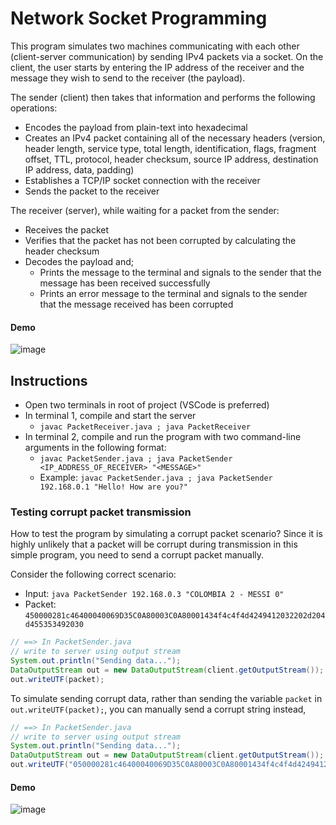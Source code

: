 # Network Socket Programming

This program simulates two machines communicating with each other (client-server communication) by sending IPv4 packets via a socket. On the client, the user starts by entering the IP address of the receiver and the message they wish to send to the receiver (the payload). 

The sender (client) then takes that information and performs the following operations:
- Encodes the payload from plain-text into hexadecimal
- Creates an IPv4 packet containing all of the necessary headers (version, header length, service type, total length, identification, flags, fragment offset, TTL, protocol, header checksum, source IP address, destination IP address, data, padding)
- Establishes a TCP/IP socket connection with the receiver
- Sends the packet to the receiver

The receiver (server), while waiting for a packet from the sender:
- Receives the packet
- Verifies that the packet has not been corrupted by calculating the header checksum
- Decodes the payload and;
    - Prints the message to the terminal and signals to the sender that the message has been received successfully
    - Prints an error message to the terminal and signals to the sender that the message received has been corrupted

#### Demo

![image](https://github.com/kienmarkdo/Socket_Programming_Lab/assets/67518620/d7777ad5-f9f3-4eb8-ae2d-e354638b9a9f)


## Instructions
- Open two terminals in root of project (VSCode is preferred)
- In terminal 1, compile and start the server
    - `javac PacketReceiver.java ; java PacketReceiver`
- In terminal 2, compile and run the program with two command-line arguments in the following format:
    - `javac PacketSender.java ; java PacketSender <IP_ADDRESS_OF_RECEIVER> "<MESSAGE>"`
    - Example: `javac PacketSender.java ; java PacketSender 192.168.0.1 "Hello! How are you?"`

### Testing corrupt packet transmission
How to test the program by simulating a corrupt packet scenario? Since it is highly unlikely that a packet will be corrupt during transmission in this simple program, you need to send a corrupt packet manually.

Consider the following correct scenario:
 - Input: `java PacketSender 192.168.0.3 "COLOMBIA 2 - MESSI 0"`
 - Packet: `450000281c46400040069D35C0A80003C0A80001434f4c4f4d4249412032202d204d455353492030`
```java
// ==> In PacketSender.java
// write to server using output stream
System.out.println("Sending data...");
DataOutputStream out = new DataOutputStream(client.getOutputStream());
out.writeUTF(packet);
```
To simulate sending corrupt data, rather than sending the variable `packet` in `out.writeUTF(packet);`, you can manually send a corrupt string instead, 
```java
// ==> In PacketSender.java
// write to server using output stream
System.out.println("Sending data...");
DataOutputStream out = new DataOutputStream(client.getOutputStream());
out.writeUTF("050000281c46400040069D35C0A80003C0A80001434f4c4f4d4249412032202d204d455353492030"); // notice that the first digit is changed from "4" to "0"
```
#### Demo

![image](https://github.com/kienmarkdo/Socket_Programming_Lab/assets/67518620/973b0074-c14e-4562-a34f-5ab7e181cd4a)


